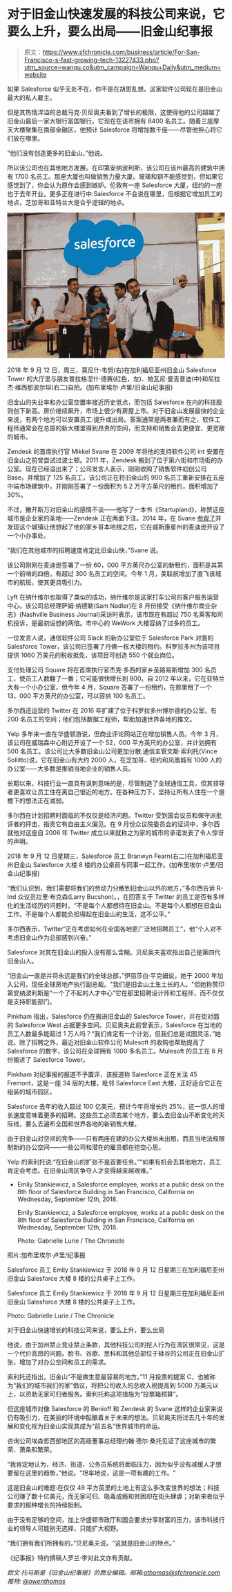 # 对于旧金山快速发展的科技公司来说，它要么上升，要么出局——旧金山纪事报

> 原文：<https://www.sfchronicle.com/business/article/For-San-Francisco-s-fast-growing-tech-13227433.php?utm_source=wanqu.co&utm_campaign=Wanqu+Daily&utm_medium=website>

如果 Salesforce 似乎无处不在，你不是在胡思乱想。这家软件公司现在是旧金山最大的私人雇主。

但是其热情洋溢的总裁马克·贝尼奥夫看到了增长的极限，这使得他的公司超越了旧金山最后一家大银行富国银行。它现在在该市拥有 8400 名员工。随着三座摩天大楼聚集在南部金融区，他预计 Salesforce 将增加数千座——尽管他担心将它们放在哪里。

“他们没有创造更多的旧金山，”他说。

所以该公司也在其他地方发展。在印第安纳波利斯，该公司在该州最高的建筑中拥有 1700 名员工。那座大厦也叫做销售力量大厦。玻璃和钢不能感觉到，但如果它感觉到了，你会认为原作会感到嫉妒。伦敦有一座 Salesforce 大厦，纽约的一座也于去年开业。更多正在进行中:Salesforce 不会说在哪里，但根据它增加员工的地点，芝加哥和亚特兰大是合乎逻辑的地点。

![Monish Venu (right) takes a selfie with friends Pragnesh Desai (red,left), Pavani Mangipudi (center) and Neeraj Vishnuvardhan (second from right) in the lobby of Salesforce Tower in San Francisco, California, on Wednesday, Sept. 12, 2018\. Photo: Gabrielle Lurie / The Chronicle](img/8cd88dbcba9dc4be822d2a9bff111835.png)

2018 年 9 月 12 日，周三，莫尼什·韦努(右)在加利福尼亚州旧金山 Salesforce Tower 的大厅里与朋友普拉格涅什·德赛(红色，左)、帕瓦尼·曼吉普迪(中)和尼拉杰·维西那波尔坦(右二)自拍。(加布里埃尔·卢里/旧金山纪事报)

旧金山的失业率和办公室空置率接近历史低点，而包括 Salesforce 在内的科技股则创下新高。房价继续飙升，市场上很少有房屋上市。对于旧金山发展最快的企业来说，有两个地方可以安置员工:提升或出局。答案通常是两者兼而有之，软件工程师通常会在总部的新大楼里得到昂贵的空间，而支持和销售会去更便宜、更宽敞的城市。

Zendesk 的首席执行官 Mikkel Svane 在 2009 年将他的支持软件公司 int 安置在旧金山之前曾尝试过波士顿。2011 年，Zendesk 搬到了位于第六街和市场街的办公室。现在已经溢出来了；公司发言人表示，刚刚收购了销售软件初创公司 Base，并增加了 125 名员工，该公司正在将旧金山的 900 名员工重新安排在五座中端市场建筑中，并刚刚签署了一份面积为 5.2 万平方英尺的租约，面积增加了 30%。

不过，撇开斯万对旧金山的感情不谈——他写了一本书《Startupland》，称赞这座城市是企业家的圣地——Zendesk 正在两面下注。2014 年，在 Svane [参观了](https://madison.com/ct/news/local/writers/mike_ivey/zendesk-finds-madison-a-good-fit/article_be25f84e-4423-11e4-84b7-3bbb62200d67.html)并发现这个城镇让他想起了他的家乡哥本哈根之后，它在威斯康星州的麦迪逊开设了一个小办事处。

“我们在其他城市的招聘速度肯定比旧金山快，”Svane 说。

该公司刚刚在麦迪逊签署了一份 60，000 平方英尺办公室的新租约，面积是其第一个前哨的四倍，有超过 300 名员工的空间。今年 1 月，美联航增加了直飞该城市的航班，使其更具吸引力。

Lyft 在纳什维尔也取得了类似的成功，纳什维尔是这家打车公司的客户服务运营中心。该公司总经理萨姆·纳德勒(Sam Nadler)在 8 月份接受《纳什维尔商业杂志》(Nashville Business Journal)采访时表示，该市现在有超过 750 名乘客和司机投诉，是最初设想的两倍。市中心的 WeWork 大楼容纳了过多的员工。

一位发言人说，通信软件公司 Slack 的新办公室位于 Salesforce Park 对面的 Salesforce Tower，该公司已签署了丹佛一栋大楼的租约。科罗拉多州为该项目提供 1060 万美元的税收抵免，该项目可创造 550 个就业岗位。

支付处理公司 Square 将在首席执行官杰克·多西的家乡圣路易斯增加 300 名员工，使员工人数翻了一番；它可能很快增长到 800。自 2012 年以来，它在亚特兰大有一个小办公室，但今年 4 月，Square 签署了一份租约，在那里租了一个 13，000 平方英尺的办公室，可以容纳 100 名员工。

多尔西还运营的 Twitter 在 2016 年扩建了位于科罗拉多州博尔德的办公室，有 200 名员工的空间；他们包括数据工程师，帮助加速世界各地的推文。

Yelp 多年来一直在华盛顿游说，但商业评论网站正在增加销售人员。今年 3 月，该公司在威瑞森中心附近开设了一个 52，000 平方英尺的办公室，并计划拥有 500 名员工。该公司比大多数旧金山公司更加分散:通信主管文斯·索利托(Vince Sollitto)说，它在旧金山有大约 2000 人，在芝加哥、纽约和凤凰城有 1000 人的办公室——大多数是推销当地企业的销售人员。

长期以来，科技行业一直具有讽刺意味的是，尽管制造了全球通信工具，但其领导者更喜欢让员工住在离自己很近的地方。在各种压力下，坚持让所有人住在一个屋檐下的想法正在减弱。

多尔西在计划招聘时面临的不仅仅是经济问题。Twitter 受到国会议员和保守派批评者的抨击，指责它有自由主义偏见。在 9 月份众议院委员会的证词中，多尔西就他对这座自 2006 年 Twitter 成立以来就称之为家的城市的承诺发表了令人惊讶的声明。

2018 年 9 月 12 日星期三，Salesforce 员工 Branwyn Fearn(右二)在加利福尼亚州旧金山 Salesforce 大楼 8 楼的办公桌前与同事一起工作。(加布里埃尔·卢里/旧金山纪事报)

“我们认识到，我们需要将我们的劳动力分散到旧金山以外的地方，”多尔西告诉 R-Ind 众议员拉里·布克森(Larry Bucshon)。，在回答关于 Twitter 的员工是否有多样化的生活经历的问题时。“不是每个人都想待在旧金山。不是每个人都想在旧金山工作。不是每个人都能负担得起在旧金山的生活，这不公平。”

多尔西表示，Twitter“正在考虑如何在全国各地更广泛地招聘员工”，他“个人对不考虑旧金山作为总部感到兴奋。”

Salesforce 对其在旧金山的投入没有那么含糊。贝尼奥夫喜欢指出自己是第四代旧金山人。

“旧金山一直是并将永远是我们的全球总部，”伊丽莎白·平克姆说，她于 2000 年加入公司，现任全球房地产执行副总裁。"我们是旧金山土生土长的人。"但她称赞印第安纳波利斯是“一个了不起的人才中心”它在那里招聘设计师和工程师，而不仅仅是支持职能部门。

Pinkham 指出，Salesforce 仍在搬进旧金山的 Salesforce Tower，并在街对面的 Salesforce West 占据更多空间。贝尼奥夫此前曾表示，Salesforce 在当地的员工人数最多能超过 1 万人吗？“我们肯定有一个计划，但我们总是试图灵活，”她说。除了招聘之外，最近对旧金山软件公司 Mulesoft 的收购也帮助提高了 Salesforce 的数字，该公司在全球拥有 1000 多名员工。Mulesoft 的员工在 8 月份搬进了 Salesforce Tower。

Pinkham 对纪事报的报道不予置评，该报道称 Salesforce 正在关注 45 Fremont，这是一座 34 层的大楼，毗邻 Salesforce East 大楼，正好适合它正在组装的城市园区。

Salesforce 去年的收入超过 100 亿美元，预计今年将增长约 25%，这一惊人的增长速度意味着更多的招聘。这些员工必须去某个地方，要么去旧金山不断变化的天际线，要么去遍布全国和世界各地的新销售大楼。

由于旧金山对空间的竞争——只有两座在建的办公大楼尚未出租，而且当地法规限制新的办公空间——一些公司和潜在的雇员都在挖空心思。

Yelp 的索利托说:“在旧金山的扩张不是首要任务。”“如果有机会去其他地方，员工肯定会考虑。在旧金山湾区争夺人才变得越来越艰难。”

*   Emily Stankiewicz, a Salesforce employee, works at a public desk on the 8th floor of Salesforce Building in San Francisco, California on Wednesday, September 12th, 2018\.

    Emily Stankiewicz, a Salesforce employee, works at a public desk on the 8th floor of Salesforce Building in San Francisco, California on Wednesday, September 12th, 2018\.

    Photo: Gabrielle Lurie / The Chronicle

 照片:加布里埃尔·卢里/纪事报

Salesforce 员工 Emily Stankiewicz 于 2018 年 9 月 12 日星期三在加利福尼亚州旧金山 Salesforce 大楼 8 楼的公共桌子上工作。

Salesforce 员工 Emily Stankiewicz 于 2018 年 9 月 12 日星期三在加利福尼亚州旧金山 Salesforce 大楼 8 楼的公共桌子上工作。

Photo: Gabrielle Lurie / The Chronicle

对于旧金山快速增长的科技公司来说，要么上升，要么出局

他说，由于加州禁止竞业禁止条款，其他科技公司的挖人行为在湾区很常见，这是一个代价高昂的问题。脸书、谷歌、思科和其他总部位于硅谷的公司正在旧金山扩张，增加了对办公空间和员工的需求。

索利托还指出，旧金山“不是做生意最容易的地方。”11 月投票的提案 C，也被称为“我们的城市我们的家”倡议，将把公司收入的总收入税提高到 5000 万美元以上，以资助无家可归者服务。索利托称这项措施为“投票箱预算”。

但这座城市对像 Salesforce 的 Benioff 和 Zendesk 的 Svane 这样的企业家来说仍有吸引力，在美丽的环境中酝酿着关于未来的想法。贝尼奥夫将过去几十年的发展和变化视为旧金山实现其成为“前五名”世界城市的命运。

咨询公司埃森哲西部地区的高级董事总经理约翰·德尔·桑托见证了这座城市的繁荣、萧条和繁荣。

“我肯定地认为，经济、街道、公务员系统将面临压力，因为似乎没有减缓人才想要留在这里的趋势，”他说。"坦率地说，这是一项有趣的工作。"

这是旧金山的难题:在仅仅 49 平方英里的土地上有这么多改变世界的想法；科技公司赚了数十亿美元，而无家可归、吸毒成瘾和贫困却在街头肆虐；对新来者似乎要求的那种增长的持续抵制。

由于没有足够的空间，加上华盛顿市政厅和国会要求分享财富的压力，该市科技行业的领导人可能别无选择，只能扩大视野。

“我们拥有我们所拥有的，”贝尼奥夫说。“这就是旧金山的特点。”

《纪事报》特约撰稿人罗兰·李对此文亦有贡献。

 *欧文·托马斯是《旧金山纪事报》的商业编辑。邮箱:[othomas@sfchronicle.com](mailto:othomas@sfchronicle.com)推特: [@owenthomas](https://twitter.com/owenthomas)*
